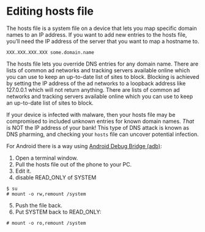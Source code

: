# Editing hosts file

The hosts file is a system file on a device that lets you map specific domain names to an IP address. If you want 
to add new entries to the hosts file, you’ll need the IP address of the server that you want to map a hostname to.

    XXX.XXX.XXX.XXX some.domain.name 

The hosts file lets you override DNS entries for any domain name. There are lists of common ad networks and 
tracking servers available online which you can use to keep an up-to-date list of sites to block. Blocking is achieved 
by setting the IP address of the ad networks to a loopback address like 127.0.0.1 which will not return anything. 
There are lists of common ad networks and tracking servers available online which you can use to keep an up-to-date 
list of sites to block. 

If your device is infected with malware, then your hosts file may be compromised to included unknown entries for known 
domain names. *That* is NOT the IP address of your bank! This type of DNS attack is known as DNS pharming, and checking 
your `hosts` file can uncover potential infection.

For Android there is a way using [Android Debug Bridge (adb)](https://testlab.tymyrddin.dev/docs/mobile/adb):

1. Open a terminal window.
2. Pull the hosts file out of the phone to your PC.
3. Edit it.
4. disable READ_ONLY of SYSTEM

```text
$ su
# mount -o rw,remount /system
```

5. Push the file back.
6. Put SYSTEM back to READ_ONLY: 

```text
# mount -o ro,remount /system
```

